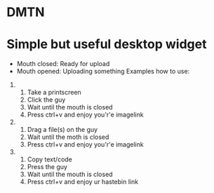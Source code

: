DMTN
====

Simple but useful desktop widget
===
- Mouth closed: Ready for upload
- Mouth opened: Uploading something
Examples how to use:
1.
	1. Take a printscreen
	2. Click the guy
	3. Wait until the mouth is closed
	4. Press ctrl+v and enjoy you'r'e imagelink

2.
	1. Drag a file(s) on the guy
	2. Wait until the moth is closed
	3. Press ctrl+v and enjoy you'r'e imagelink

3.
	1. Copy text/code
	2. Press the guy
	3. Wait until the mouth is closed
	4. Press ctrl+v and enjoy ur hastebin link

